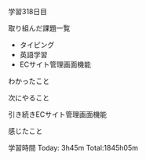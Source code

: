 学習318日目

取り組んだ課題一覧

- タイピング
- 英語学習
- ECサイト管理画面機能

わかったこと

次にやること

引き続きECサイト管理画面機能

感じたこと



学習時間 Today: 3h45m Total:1845h05m